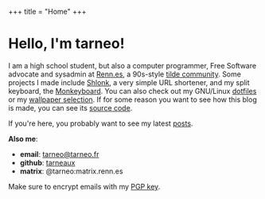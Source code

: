 +++
title = "Home"
+++

# Hello, I'm tarneo!

I am a high school student, but also a computer programmer, Free Software advocate and sysadmin at [Renn.es](https://renn.es), a 90s-style [tilde community](https://tildeverse.org). Some projects I made include [Shlonk](https://github.com/tarneaux/shlonk), a very simple URL shortener, and my split keyboard, the [Monkeyboard](/posts/split_keyboard/). You can also check out my GNU/Linux [dotfiles](https://github.com/tarneaux/.f) or my [wallpaper selection](https://github.com/tarneaux/wallpapers). If for some reason you want to see how this blog is made, you can see its [source code](https://github.com/tarneaux/tarneo.fr).

If you're here, you probably want to see my latest [posts](/posts/).

**Also me**:
- **email**: tarneo@tarneo.fr
- **github**: [tarneaux](https://github.com/tarneaux)
- **matrix**: @tarneo:matrix.renn.es

Make sure to encrypt emails with my [PGP key](/tarneo.key).
